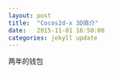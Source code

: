 ```yaml
---
layout: post
title:  "Cocos2d-x 3D简介"
date:   2015-11-01 16:50:00
categories: jekyll update
---
```

两年的钱包